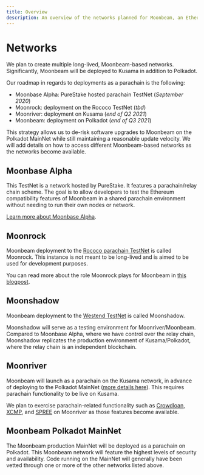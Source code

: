 ```yaml
---
title: Overview
description: An overview of the networks planned for Moonbeam, an Ethereum-compatible smart contract parachain on Polkadot.
---
```


# Networks

We plan to create multiple long-lived, Moonbeam-based networks. Significantly, Moonbeam will be deployed to Kusama in addition to Polkadot.

Our roadmap in regards to deployments as a parachain is the following:

 - Moonbase Alpha: PureStake hosted parachain TestNet (_September 2020_) 
 - Moonrock: deployment on the Rococo TestNet (_tbd_)
 - Moonriver: deployment on Kusama (_end of Q2 2021_)
 - Moonbeam: deployment on Polkadot (_end of Q3 2021_)
 
This strategy allows us to de-risk software upgrades to Moonbeam on the Polkadot MainNet while still maintaining a reasonable update velocity. We will add details on how to access different Moonbeam-based networks as the networks become available.

## Moonbase Alpha

This TestNet is a network hosted by PureStake. It features a parachain/relay chain scheme. The goal is to allow developers to test the Ethereum compatibility features of Moonbeam in a shared parachain environment without needing to run their own nodes or network.

[Learn more about Moonbase Alpha](/networks/testnet/).

## Moonrock  

Moonbeam deployment to the [Rococo parachain TestNet](https://polkadot.network/introducing-rococo-polkadots-parachain-testnet/)  is called Moonrock. This instance is not meant to be long-lived and is aimed to be used for development purposes.

You can read more about the role Moonrock plays for Moonbeam in [this blogpost](https://moonbeam.network/blog/role-of-rococo-in-moonriver-launch-strategy/).

## Moonshadow

Moonbeam deployment to the [Westend TestNet](https://polkadot.network/westend-introducing-a-new-testnet-for-polkadot-and-kusama/) is called Moonshadow.

Moonshadow will serve as a testing environment for Moonriver/Moonbeam. Compared to Moonbase Alpha, where we have control over the relay chain, Moonshadow replicates the production environment of Kusama/Polkadot, where the relay chain is an independent blockchain.

## Moonriver

Moonbeam will launch as a parachain on the Kusama network, in advance of deploying to the Polkadot MainNet ([more details here](https://www.purestake.com/news/moonbeam-on-kusama/)). This requires parachain functionality to be live on Kusama. 

We plan to exercise parachain-related functionality such as [Crowdloan](https://wiki.polkadot.network/docs/en/learn-crowdloans), [XCMP](https://wiki.polkadot.network/docs/en/learn-crosschain), and [SPREE](https://wiki.polkadot.network/docs/en/learn-spree) on Moonriver as those features become available.

## Moonbeam Polkadot MainNet

The Moonbeam production MainNet will be deployed as a parachain on Polkadot. This Moonbeam network will feature the highest levels of security and availability. Code running on the MainNet will generally have been vetted through one or more of the other networks listed above.
